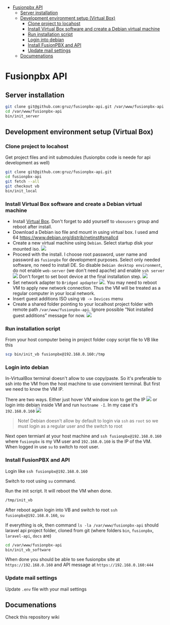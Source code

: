 - [Fusionpbx API](#fusionpbx-api)
  - [Server installation](#server-installation)
  - [Development environment setup (Virtual Box)](#development-environment-setup-virtual-box)
    - [Clone project to locahost](#clone-project-to-locahost)
    - [Install Virtual Box software and create a Debian virtual machine](#install-virtual-box-software-and-create-a-debian-virtual-machine)
    - [Run installation script](#run-installation-script)
    - [Login into debian](#login-into-debian)
    - [Install FusionPBX and API](#install-fusionpbx-and-api)
    - [Update mail settings](#update-mail-settings)
  - [Documenations](#documenations)


# Fusionpbx API

## Server installation

```bash
git clone git@github.com:gruz/fusionpbx-api.git /var/www/fusionpbx-api
cd /var/www/fusionpbx-api
bin/init_server
```

## Development environment setup (Virtual Box)

### Clone project to locahost

Get project files and init submodules (fusionpbx code is neede for api development as well)

```bash
git clone git@github.com:gruz/fusionpbx-api.git
cd fusionpbx-api
git fetch --all
git checkout vb
bin/init_local
```

### Install Virtual Box software and create a Debian virtual machine

* Install [Virtual Box](https://www.virtualbox.org/). Don't forget to add yourself to `vboxusers` group and reboot after install.
* Download a Debian iso file and mount in using virtual box. I used amd 64 https://www.debian.org/distrib/netinst#smallcd
* Create a new virtual machine using `Debian`. Select startup disk your mounted iso. ![](docs/select_iso.png)
* Proceed with the install. I choose root password, user name and password as `fusionpbx` for development purposes. Select only needed software, no need to install DE. So disable `Debian desktop environment`, do not enable `web-server` (we don't need apache) and enable `ssh server` ![](docs/select_software.png) Don't forget to set boot device at the final installation step. ![](docs/select_boot_loader.png)
* Set network adapter to `Bridged apdapter` ![](docs/select_network.png). You may need to reboot VM to apply new network connection. Thus the VM will be treated as a regular computer in your local network.
* Insert guest additions ISO using `VB -> Devices` menu
* Create a shared folder pointing to your localhost project folder with remote path `/var/www/fusionpbx-api`. Ignore possible "Not installed guest additions" message for now. ![](docs/mount_api_folder.png)

### Run installation script
From your host computer being in project folder copy script file to VB like this

```bash
scp bin/init_vb fusionpbx@192.168.0.160:/tmp
```

### Login into debian

In-VirtualBox terminal doesn't allow to use copy/paste. So it's preferable to ssh into the VM from the host machine to use convinient terminal.
But first we need to know the VM IP.

There are two ways. Either just hover VM window icon to get the IP
![](docs/get_ip.png)
or login into debian inside VM and run `hostname -I`.
In my case it's `192.168.0.160`
![](docs/hostname-I.png)

> Note! Debian doesn't allow by default to login via `ssh` as `root`
> so we must login as a regular user and the switch to root

Next open termianl at your host machine and `ssh fusionpbx@192.168.0.160`
where `fusionpbx` is my VM user and `192.168.0.160` is the IP of the VM.
When logged in use `su` to switch to root user.

### Install FusionPBX and API

Login like `ssh fusionpbx@192.168.0.160`

Switch to root using `su` command.

Run the init script. It will reboot the VM when done.

```bash
/tmp/init_vb
```

After reboot again login into VB and switch to root `ssh fusionpbx@192.168.0.160`, `su`

If everything is ok, then command `ls -la /var/www/fusionpbx-api` should laravel api project folder, cloned from git (where folders `bin`, `fusionpbx`, `laravel-api`, `docs` are)

```bash
cd /var/www/fusionpbx-api
bin/init_vb_software
```

When done you should be able to see fusionpbx site at `https://192.168.0.160` and API message at `https://192.168.0.160:444`

### Update mail settings

Update `.env` file with your mail settings

## Documenations

Check this repository wiki